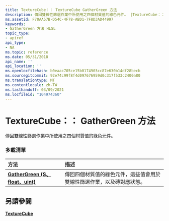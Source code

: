 ```yaml
---
title: TextureCube：： TextureCube GatherGreen 方法
description: 傳回雙線性篩選作業中所使用之四個材質值的綠色元件。 |TextureCube：： TextureCube GatherGreen 方法
ms.assetid: F70AA57B-D54C-4F78-ABD1-7F8D3AD44997
keywords:
- GatherGreen 方法 HLSL
topic_type:
- apiref
api_type:
- NA
ms.topic: reference
ms.date: 05/31/2018
api_name: ''
api_location: ''
ms.openlocfilehash: b0eaac705ce15b0174903cc87e630b14df28becb
ms.sourcegitcommit: 92e74c99f8f4d097676959d0c317f533c2400a80
ms.translationtype: MT
ms.contentlocale: zh-TW
ms.lasthandoff: 03/09/2021
ms.locfileid: "104974360"
---
```

# <a name="texturecubegathergreen-methods"></a>TextureCube：： GatherGreen 方法

傳回雙線性篩選作業中所使用之四個材質值的綠色元件。

### <a name="overload-list"></a>多載清單



| 方法                                                               | 描述                                                                                                                                       |
|:---------------------------------------------------------------------|:--------------------------------------------------------------------------------------------------------------------------------------------------|
| [**GatherGreen (S、float、uint)**](tcube-gathergreen-s-float-uint-.md)  | 傳回四個材質值的綠色元件，這些值會用於雙線性篩選作業，以及磚對應狀態。<br/> |



## <a name="see-also"></a>另請參閱

<dl> <dt>

[**TextureCube**](texturecube.md)
</dt> </dl>

 

 





